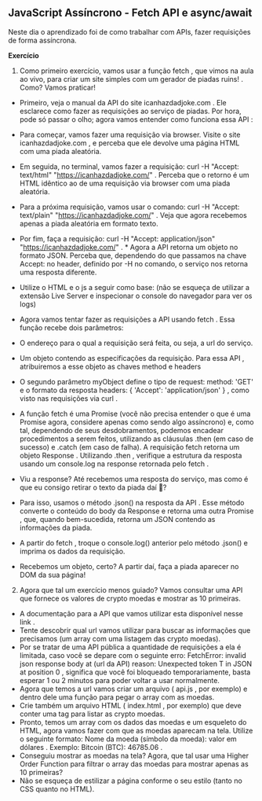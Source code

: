 ## JavaScript Assíncrono - Fetch API e async/await

Neste dia o aprendizado foi de como trabalhar com APIs, fazer requisições de forma assíncrona.

**Exercício**

1. Como primeiro exercício, vamos usar a função fetch , que vimos na aula ao vivo, para criar um site simples com um gerador de piadas ruins! . Como? Vamos praticar!
* Primeiro, veja o manual da API do site icanhazdadjoke.com . Ele esclarece como fazer as requisições ao serviço de piadas. Por hora, pode só passar o olho; agora vamos entender como funciona essa API :
* Para começar, vamos fazer uma requisição via browser. Visite o site icanhazdadjoke.com , e perceba que ele devolve uma página HTML com uma piada aleatória.
* Em seguida, no terminal, vamos fazer a requisição: curl -H "Accept: text/html" "https://icanhazdadjoke.com/" . Perceba que o retorno é um HTML idêntico ao de uma requisição via browser com uma piada aleatória.
* Para a próxima requisição, vamos usar o comando: curl -H "Accept: text/plain" "https://icanhazdadjoke.com/" . Veja que agora recebemos apenas a piada aleatória em formato texto.
* Por fim, faça a requisição: curl -H "Accept: application/json" "https://icanhazdadjoke.com/" . * Agora a API retorna um objeto no formato JSON. Perceba que, dependendo do que passamos na chave Accept: no header, definido por -H no comando, o serviço nos retorna uma resposta diferente.
* Utilize o HTML e o js a seguir como base: (não se esqueça de utilizar a extensão Live Server e inspecionar o console do navegador para ver os logs)

* Agora vamos tentar fazer as requisições a API usando fetch . Essa função recebe dois parâmetros:
* O endereço para o qual a requisição será feita, ou seja, a url do serviço.
* Um objeto contendo as especificações da requisição. Para essa API , atribuiremos a esse objeto as chaves method e headers

* O segundo parâmetro myObject define o tipo de request: method: 'GET' e o formato da resposta headers: { 'Accept': 'application/json' } , como visto nas requisições via curl .
* A função fetch é uma Promise (você não precisa entender o que é uma Promise agora, considere apenas como sendo algo assíncrono) e, como tal, dependendo de seus desdobramentos, podemos encadear procedimentos a serem feitos, utilizando as cláusulas .then (em caso de sucesso) e .catch (em caso de falha). A requisição fetch retorna um objeto Response . Utilizando .then , verifique a estrutura da resposta usando um console.log na response retornada pelo fetch .

* Viu a response? Até recebemos uma resposta do serviço, mas como é que eu consigo retirar o texto da piada daí 🤔?
* Para isso, usamos o método .json() na resposta da API . Esse método converte o conteúdo do body da Response e retorna uma outra Promise , que, quando bem-sucedida, retorna um JSON contendo as informações da piada.
* A partir do fetch , troque o console.log() anterior pelo método .json() e imprima os dados da requisição.

* Recebemos um objeto, certo? A partir daí, faça a piada aparecer no DOM da sua página!


2. Agora que tal um exercício menos guiado? Vamos consultar uma API que fornece os valores de crypto moedas e mostrar as 10 primeiras.
* A documentação para a API que vamos utilizar esta disponível nesse link .
* Tente descobrir qual url vamos utilizar para buscar as informações que precisamos (um array com uma listagem das crypto moedas).
* Por se tratar de uma API pública a quantidade de requisições a ela é limitada, caso você se depare com o seguinte erro: FetchError: invalid json response body at (url da API) reason: Unexpected token T in JSON at position 0 , significa que você foi bloqueado temporariamente, basta esperar 1 ou 2 minutos para poder voltar a usar normalmente.
* Agora que temos a url vamos criar um arquivo ( api.js , por exemplo) e dentro dele uma função para pegar o array com as moedas.
* Crie também um arquivo HTML ( index.html , por exemplo) que deve conter uma tag para listar as crypto moedas.
* Pronto, temos um array com os dados das moedas e um esqueleto do HTML, agora vamos fazer com que as moedas aparecam na tela. Utilize o seguinte formato: Nome da moeda (símbolo da moeda): valor em dólares . Exemplo: Bitcoin (BTC): 46785.06 .
* Conseguiu mostrar as moedas na tela? Agora, que tal usar uma Higher Order Function para filtrar o array das moedas para mostrar apenas as 10 primeiras?
* Não se esqueça de estilizar a página conforme o seu estilo (tanto no CSS quanto no HTML).
